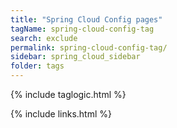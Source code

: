 ```yaml
---
title: "Spring Cloud Config pages"
tagName: spring-cloud-config-tag
search: exclude
permalink: spring-cloud-config-tag/
sidebar: spring_cloud_sidebar
folder: tags
---
```

{% include taglogic.html %}

{% include links.html %}

